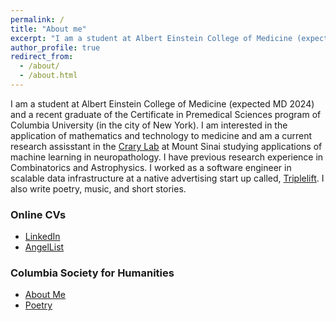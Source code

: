 ```yaml
---
permalink: /
title: "About me"
excerpt: "I am a student at Albert Einstein College of Medicine (expected MD 2024) and a recent graduate of the Certificate in Premedical Sciences program of Columbia University (in the city of New York). I am interested in the application of mathematics and technology to medicine and am a current research assisstant in the Crary Lab at Mount Sinai studying applications of machine learning in neuropathology. I have previous research experience in Combinatorics and Astrophysics. I worked as a software engineer in scalable data infrastructure at a native advertising start up called, Triplelift. I also write poetry, music, and short stories."
author_profile: true
redirect_from: 
  - /about/
  - /about.html
---
```


I am a student at Albert Einstein College of Medicine (expected MD 2024) and a recent graduate of the Certificate in Premedical Sciences program of Columbia University (in the city of New York). I am interested in the application of mathematics and technology to medicine and am a current research assisstant in the [Crary Lab](http://www.crarylab.org/home.html) at Mount Sinai studying applications of machine learning in neuropathology. I have previous research experience in Combinatorics and Astrophysics. I worked as a software engineer in scalable data infrastructure at a native advertising start up called, [Triplelift](https://triplelift.com/). I also write poetry, music, and short stories. 

### Online CVs 
* [LinkedIn](https://www.linkedin.com/in/daniel-koenigsberg) 
* [AngelList](https://angel.co/daniel-koenigsberg) 

### Columbia Society for Humanities 
* [About Me](https://www.columbiasocietyformedicalhumanities.org/daniel-koenigsberg) 
* [Poetry](https://static1.squarespace.com/static/598e1c0b7131a5325a809746/t/5a70849e9140b7bad714fed8/1517323422552/daniel+k+North+American+Review+Submissions+.pdf) 
